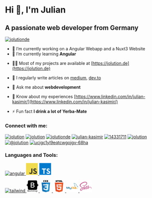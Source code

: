# Hi 👋, I'm Julian
## A passionate web developer from Germany

<a href="https://twitter.com/jolutionde" target="blank"><img src="https://img.shields.io/twitter/follow/jolutionde?logo=twitter&style=for-the-badge" alt="jolutionde" /></a>

- 🔭 I’m currently working on a Angular Webapp and a Nuxt3 Website
- 🌱 I’m currently learning **Angular**
<!--- 👯 I’m looking to collaborate -->
- 👨‍💻 Most of my projects are available at [https://jolution.de](https://jolution.de)
- 📝 I regularly write articles on [medium](https://medium.com/@jolution), [dev.to](https://dev.to/jolution)
- 💬 Ask me about **webdevelopment**
- 📄 Know about my experiences [https://www.linkedin.com/in/julian-kasimir/](https://www.linkedin.com/in/julian-kasimir/)

- ⚡ Fun fact **I drink a lot of Yerba-Mate**

<h3 align="left">Connect with me:</h3>
<p align="left">
<a href="https://codepen.io/jolution" target="blank"><img align="center" src="https://raw.githubusercontent.com/rahuldkjain/github-profile-readme-generator/master/src/images/icons/Social/codepen.svg" alt="jolution" height="30" width="40" /></a>
<a href="https://dev.to/jolution" target="blank"><img align="center" src="https://raw.githubusercontent.com/rahuldkjain/github-profile-readme-generator/master/src/images/icons/Social/devto.svg" alt="jolution" height="30" width="40" /></a>
<a href="https://twitter.com/jolutionde" target="blank"><img align="center" src="https://raw.githubusercontent.com/rahuldkjain/github-profile-readme-generator/master/src/images/icons/Social/twitter.svg" alt="jolutionde" height="30" width="40" /></a>
<a href="https://linkedin.com/in/julian-kasimir" target="blank"><img align="center" src="https://raw.githubusercontent.com/rahuldkjain/github-profile-readme-generator/master/src/images/icons/Social/linked-in-alt.svg" alt="julian-kasimir" height="30" width="40" /></a>
<a href="https://stackoverflow.com/users/14331711" target="blank"><img align="center" src="https://raw.githubusercontent.com/rahuldkjain/github-profile-readme-generator/master/src/images/icons/Social/stack-overflow.svg" alt="14331711" height="30" width="40" /></a>
<a href="https://instagram.com/jolution" target="blank"><img align="center" src="https://raw.githubusercontent.com/rahuldkjain/github-profile-readme-generator/master/src/images/icons/Social/instagram.svg" alt="jolution" height="30" width="40" /></a>
<a href="https://medium.com/@jolution" target="blank"><img align="center" src="https://raw.githubusercontent.com/rahuldkjain/github-profile-readme-generator/master/src/images/icons/Social/medium.svg" alt="@jolution" height="30" width="40" /></a>
<a href="https://www.youtube.com/c/ucjgc1yl9eqtcwgojgv-68ha" target="blank"><img align="center" src="https://raw.githubusercontent.com/rahuldkjain/github-profile-readme-generator/master/src/images/icons/Social/youtube.svg" alt="ucjgc1yl9eqtcwgojgv-68ha" height="30" width="40" /></a>
</p>

<h3 align="left">Languages and Tools:</h3>
<p align="left"> <a href="https://angular.io" target="_blank" rel="noreferrer"> <img src="https://angular.io/assets/images/logos/angular/angular.svg" alt="angular" width="40" height="40"/> </a> <a href="https://developer.mozilla.org/en-US/docs/Web/JavaScript" target="_blank" rel="noreferrer"> <img src="https://raw.githubusercontent.com/devicons/devicon/master/icons/javascript/javascript-original.svg" alt="javascript" width="40" height="40"/> </a> <a href="https://www.typescriptlang.org/" target="_blank" rel="noreferrer"> <img src="https://raw.githubusercontent.com/devicons/devicon/master/icons/typescript/typescript-original.svg" alt="typescript" width="40" height="40"/> </a> </p>
<p align="left"> <a href="https://tailwindcss.com/" target="_blank" rel="noreferrer"> <img src="https://www.vectorlogo.zone/logos/tailwindcss/tailwindcss-icon.svg" alt="tailwind" width="40" height="40"/> </a><a href="https://getbootstrap.com" target="_blank" rel="noreferrer"> <img src="https://raw.githubusercontent.com/devicons/devicon/master/icons/bootstrap/bootstrap-plain-wordmark.svg" alt="bootstrap" width="40" height="40"/> </a> <a href="https://www.w3schools.com/css/" target="_blank" rel="noreferrer"> <img src="https://raw.githubusercontent.com/devicons/devicon/master/icons/css3/css3-original-wordmark.svg" alt="css3" width="40" height="40"/> </a> <a href="https://www.w3.org/html/" target="_blank" rel="noreferrer"> <img src="https://raw.githubusercontent.com/devicons/devicon/master/icons/html5/html5-original-wordmark.svg" alt="html5" width="40" height="40"/> </a> <a href="https://www.mysql.com/" target="_blank" rel="noreferrer"> <img src="https://raw.githubusercontent.com/devicons/devicon/master/icons/mysql/mysql-original-wordmark.svg" alt="mysql" width="40" height="40"/> </a> <a href="https://sass-lang.com" target="_blank" rel="noreferrer"> <img src="https://raw.githubusercontent.com/devicons/devicon/master/icons/sass/sass-original.svg" alt="sass" width="40" height="40"/> </a> </p>
